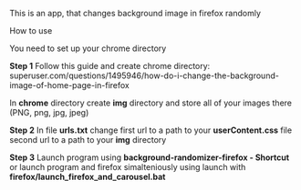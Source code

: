 This is an app, that changes background image in firefox randomly

How to use

You need to set up your chrome directory

**Step 1**
Follow this guide and create chrome directory: superuser.com/questions/1495946/how-do-i-change-the-background-image-of-home-page-in-firefox

In **chrome** directory create **img** directory and store all of your images there (PNG, png, jpg, jpeg)

**Step 2**
In file **urls.txt** change first url to a path to your **userContent.css** file
                            second url to a path to your **img** directory

**Step 3**
Launch program using **background-randomizer-firefox - Shortcut** or launch program and firefox simalteniously using launch with **firefox/launch_firefox_and_carousel.bat**
